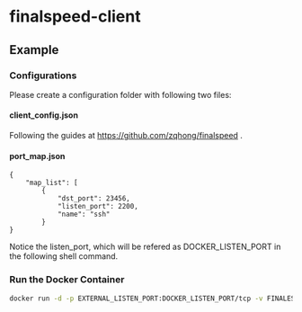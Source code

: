 # finalspeed-client

## Example

### Configurations

Please create a configuration folder with following two files:

#### client_config.json

Following the guides at https://github.com/zqhong/finalspeed .

#### port_map.json

```
{
    "map_list": [
        {
            "dst_port": 23456, 
            "listen_port": 2200, 
            "name": "ssh"
        }
}
```

Notice the listen_port, which will be refered as DOCKER_LISTEN_PORT in the following shell command.

### Run the Docker Container
 
```bash
docker run -d -p EXTERNAL_LISTEN_PORT:DOCKER_LISTEN_PORT/tcp -v FINALESPEED_CONF_DIR:/conf --name finalspeed yaleh/finalspeed-client
```

